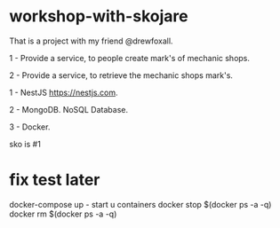 # workshop-with-skojare
That is a project with my friend  @drewfoxall.


1 - Provide a service, to people create mark's of mechanic shops.

2 - Provide a service, to retrieve the mechanic shops mark's.



1 - NestJS  https://nestjs.com.

2 - MongoDB. NoSQL Database.

3 - Docker.

sko is #1 


# fix test later

docker-compose up - start u containers
docker stop $(docker ps -a -q)
docker rm $(docker ps -a -q)